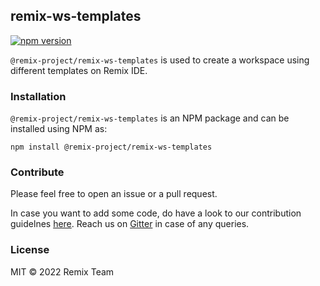 ## remix-ws-templates
[![npm version](https://badge.fury.io/js/%40remix-project%2Fremix-ws-templates.svg)](https://www.npmjs.com/package/@remix-project/remix-ws-templates)


`@remix-project/remix-ws-templates` is used to create a workspace using different templates on Remix IDE.

### Installation

`@remix-project/remix-ws-templates` is an NPM package and can be installed using NPM as:

`npm install @remix-project/remix-ws-templates`

### Contribute

Please feel free to open an issue or a pull request. 

In case you want to add some code, do have a look to our contribution guidelnes [here](https://github.com/ethereum/remix-project/blob/master/CONTRIBUTING.md). Reach us on [Gitter](https://gitter.im/ethereum/remix) in case of any queries.   

### License
MIT © 2022 Remix Team
